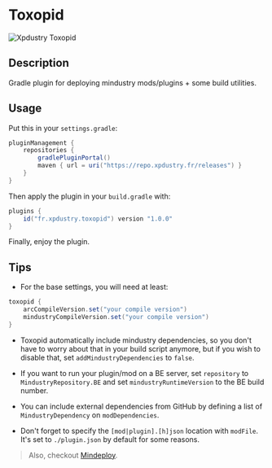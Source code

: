 # Toxopid

![Xpdustry Toxopid](https://repo.xpdustry.fr/api/badge/latest/releases/fr/xpdustry/toxopid?color=00FFFF&name=Toxopid&prefix=v)

## Description

Gradle plugin for deploying mindustry mods/plugins + some build utilities.

## Usage

Put this in your `settings.gradle`:

```gradle
pluginManagement {
    repositories {
        gradlePluginPortal()
        maven { url = uri("https://repo.xpdustry.fr/releases") }
    }
}
```

Then apply the plugin in your `build.gradle` with:

```gradle
plugins {
    id("fr.xpdustry.toxopid") version "1.0.0"
}
```

Finally, enjoy the plugin.

## Tips

- For the base settings, you will need at least:

```gradle
toxopid {
    arcCompileVersion.set("your compile version")
    mindustryCompileVersion.set("your compile version")
}
```

- Toxopid automatically include mindustry dependencies, so you don't have to worry about that in your build script anymore, but if you wish to disable that, set `addMindustryDependencies` to `false`.

- If you want to run your plugin/mod on a BE server, set `repository` to `MindustryRepository.BE` and set `mindustryRuntimeVersion` to the BE build number.

- You can include external dependencies from GitHub by defining a list of `MindustryDependency` on `modDependencies`.

- Don't forget to specify the `[mod|plugin].[h]json` location with `modFile`. It's set to `./plugin.json` by default for some reasons.

> Also, checkout [Mindeploy](https://github.com/NiChrosia/Mindeploy).